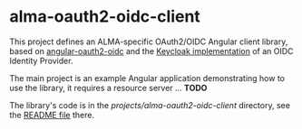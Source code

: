 # alma-oauth2-oidc-client

This project defines an ALMA-specific OAuth2/OIDC Angular client library, based on
[angular-oauth2-oidc](https://github.com/manfredsteyer/angular-oauth2-oidc) 
and the 
[Keycloak implementation](https://www.keycloak.org/)
of an OIDC Identity Provider.

The main project is an example Angular application demonstrating how to use the
library, it requires a resource server ... **TODO**

The library's code is in the _projects/alma-oauth2-oidc-client_ directory, see the 
[README file](projects/alma-oauth2-oidc-client/README.md) there.
